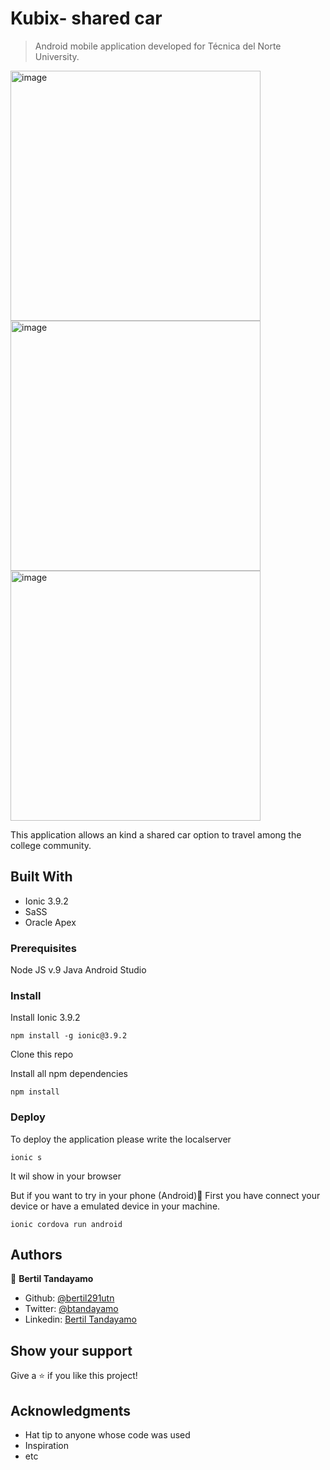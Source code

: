 # Kubix- shared car

> Android mobile application developed for T&eacute;cnica del Norte University.

<img src="https://user-images.githubusercontent.com/24902525/76780102-7a13a400-677a-11ea-9c6c-03b0a8fbeb90.png" alt="image" width="400" /><img src="https://user-images.githubusercontent.com/24902525/76780102-7a13a400-677a-11ea-9c6c-03b0a8fbeb90.png" alt="image" width="400" /><img src="https://user-images.githubusercontent.com/24902525/76780480-1ccc2280-677b-11ea-82f9-5917e0fefced.png" alt="image" width="400" />

This application allows an kind a shared car option to travel among the college community.

## Built With

- Ionic 3.9.2
- SaSS 
- Oracle Apex

### Prerequisites

Node JS v.9
Java 
Android Studio

### Install
Install Ionic 3.9.2
```
npm install -g ionic@3.9.2
```
Clone this repo

Install all npm dependencies
```
npm install
```
### Deploy

To deploy the application please write the localserver
```
ionic s
```
It wil show in your browser

But if you want to try in your phone (Android)🤖
First you have connect your device or have a emulated device in your machine.
```
ionic cordova run android
```

## Authors

👤 **Bertil Tandayamo**

- Github: [@bertil291utn](https://github.com/bertil291utn)
- Twitter: [@btandayamo](https://twitter.com/batandayamo)
- Linkedin: [Bertil Tandayamo](http://bit.ly/bertil_linkedin)

## Show your support

Give a ⭐️ if you like this project!

## Acknowledgments

- Hat tip to anyone whose code was used
- Inspiration
- etc
